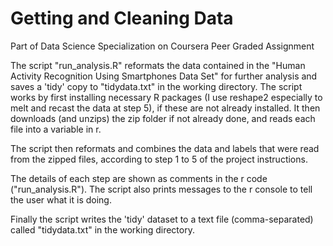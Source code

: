 # Getting and Cleaning Data
Part of  Data Science Specialization on Coursera
Peer Graded Assignment

The script "run_analysis.R" reformats the data contained in the 
"Human Activity Recognition Using Smartphones Data Set" for further analysis
and saves a 'tidy' copy to "tidydata.txt" in the working directory. The script
works by first installing necessary R packages (I use reshape2 especially to 
melt and recast the data at step 5), if these are not already installed. 
It then downloads (and unzips) the zip folder if not already done, and reads
each file into a variable in r.

The script then reformats and combines the data and labels that were read from 
the zipped files, according to step 1 to 5 of the project instructions.

The details of each step are shown as comments in the r code ("run_analysis.R").
The script also prints messages to the r console to tell the user what it is
doing.

Finally the script writes the 'tidy' dataset to a text file (comma-separated)
called "tidydata.txt" in the working directory.
